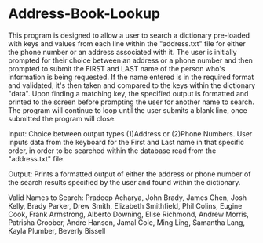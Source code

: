# Address-Book-Lookup

This program is designed to allow a user to search a dictionary pre-loaded with keys and values from each line within the "address.txt" file for either the phone number or an address associated with it.  The user is initially prompted for their choice between an address or a phone number and then prompted to submit the FIRST and LAST name of the person who's information is being requested. If the name entered is in the required format and validated, it's then taken and compared to the keys within the dictionary "data". Upon finding a matching key, the specified output is formatted and printed to the screen before prompting the user for another name to search. The program will continue to loop until the user submits a blank line, once submitted the program will close.

Input: Choice between output types (1)Address or (2)Phone Numbers. User inputs data from the keyboard for the First and Last name in that specific order, in order to be searched within the database read from the "address.txt" file.

Output: Prints a formatted output of either the address or phone number of the search results specified by the user and found within the dictionary.

Valid Names to Search:
  Pradeep Acharya, John Brady, James Chen, Josh Kelly, Brady Parker, Drew Smith, Elizabeth Smithfield, Phil Colins, Eugine Cook, Frank Armstrong, Alberto Downing, Elise Richmond,   Andrew Morris, Patrisha Groober, Andre Hanson, Jamal Cole, Ming Ling, Samantha Lang, Kayla Plumber, Beverly Bissell
